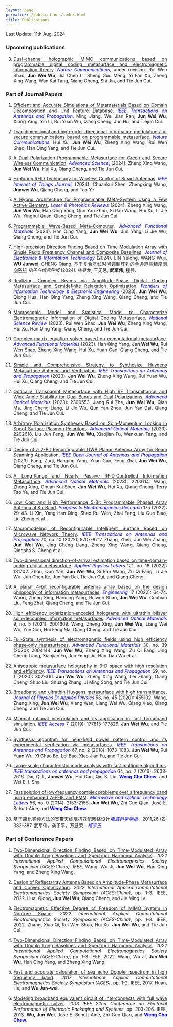 ```yaml
---
layout: page
permalink: /publications/index.html
title: Publications
---
```

<style>
body {text-align: justify}
blue {
  color: blue;
}
red {
  color: red;
}d
green {
  color: green;
}
</style>

Last Update: 11th Aug. 2024&nbsp;

### Upcoming publications

3. [Dual-channel holographic MIMO communications based on programmable digital coding metasurface and electromagnetic information theory](). *<blue>Nature Communications</blue>*, under revision. Rui Wen Shao, **Jun Wei Wu**, Jia Chen Li, Sheng Guo Meng, Yi Fan Xu, Zheng Xing Wang, Wan Kai Tang, Qiang Cheng, Shi Jin, and Tie Jun Cui.


### Part of Journal Papers

1. [Efficient and Accurate Simulations of Metamaterials Based on Domain Decomposition and Unit Feature Database](https://ieeexplore.ieee.org/document/10630590). *<blue>IEEE Transactions on Antennas and Propagation</blue>*. Ming Jiang, Wei Jian Ran, **Jun Wei Wu**, Xiong Yang, Yin Li, Rui Yuan Wu, Qiang Cheng, Jun Hu, and Tiejun Cui.

1. [Two-dimensional and high-order directional information modulations for secure communications based on programmable metasurface](https://www.nature.com/articles/s41467-024-50482-y). *<blue>Nature Communications</blue>*. Hui Xu, **Jun Wei Wu**, Zheng Xing Wang, Rui Wen Shao, Han Qing Yang, and Tie Jun Cui.

2. [A Dual-Polarization Programmable Metasurface for Green and Secure Wireless Communication](https://onlinelibrary.wiley.com/doi/10.1002/advs.202403624). *<blue>Advanced Science</blue>*, (2024). Zheng Xing Wang, **Jun Wei Wu**, Hui Xu, Qiang Cheng, and Tie Jun Cui. 

5. [Exploring RFID Technology for Wireless Control of Smart Antennas](https://ieeexplore.ieee.org/document/10542330). *<blue>IEEE Internet of Things Journal</blue>*, (2024). Chuankui Shen, Zhengxing Wang, **Junwei Wu**, Qiang Cheng, and Tao Ye

1. [A Hybrid Architecture for Programmable Meta-System Using a Few Active Elements](https://onlinelibrary.wiley.com/doi/10.1002/lpor.202400062). *<blue>Laser & Photonics Reviews</blue>* (2024). Zheng Xing Wang, **Jun Wei Wu**, Han Qing Yang, Qun Yan Zhou, Si Ran Wang, Hui Xu, Li Jie Wu, Yinghui Quan, Qiang Cheng, and Tie Jun Cui.

1. [Programmable Wave-Based Meta-Computer](https://onlinelibrary.wiley.com/doi/10.1002/adfm.202404457). *<blue>Advanced Functional Materials</blue>* (2024). Han Qing Yang, **Jun Wei Wu**, Jun Yang, Li Jie Wu, Qiang Cheng, and Tie Jun Cui.

1. [High-precision Direction Finding Based on Time Modulation Array with Single Radio Frequency Channel and Composite Baselines](https://jeit.ac.cn/cn/article/doi/10.11999/JEIT231137). *<blue>Journal of Electronics & Information Technology</blue>* (2024). LIN Yulong, WANG Wuji, **WU Junwei**, CHENG Qiang. [基于复合基线时间调制阵列的单通道高精度测向系统](https://jeit.ac.cn/cn/article/doi/10.11999/JEIT231137) *电子与信息学报* (2024). 林昱龙, 王无忌, **武军伟**, 程强.

2. [Realizing Complex Beams via Amplitude-Phase Digital Coding Metasurface and Semidefinite Relaxation Optimization](https://www.fitee.zjujournals.com/en/article/doi/10.1631/FITEE.2300146/). *<blue>Frontiers of Information Technology & Electronic Engineering</blue>* (2023). **Jun Wei Wu**, Qiong Hua, Han Qing Yang, Zheng Xing Wang, Qiang Cheng, and Tie Jun Cui.

1. [Macroscopic Model and Statistical Model to Characterize Electromagnetic Information of Digital Coding Metasurface](https://academic.oup.com/nsr/advance-article/doi/10.1093/nsr/nwad299/7455909?utm_source=authortollfreelink&utm_campaign=nsr&utm_medium=email&guestAccessKey=6e90aeb9-ef2a-4ea7-af57-0872d28312a8). *<blue>National Science Review</blue>* (2023). Rui Wen Shao, **Jun Wei Wu**, Zheng Xing Wang, Hui Xu, Han Qing Yang, Qiang Cheng, and Tie Jun Cui.

2. [Complex matrix equation solver based on computational metasurface](https://onlinelibrary.wiley.com/doi/10.1002/adfm.202310234). *<blue>Advanced Functional Materials</blue>* (2023). Han Qing Yang, **Jun Wei Wu**, Rui Wen Shao, Zheng Xing Wang, Hui Xu, Yuan Gao, Qiang Cheng, and Tie Jun Cui.

3. [Simple and Comprehensive Strategy to Synthesize Huygens Metasurface Antenna and Verification](https://ieeexplore.ieee.org/abstract/document/10147911/). *<blue>IEEE Transactions on Antennas and Propagation</blue>* (2023). **Jun Wei Wu**, Zheng Xing Wang, Rui Yuan Wu, Hui Xu, Qiang Cheng, and Tie Jun Cui. 

4. [Optically Transparent Metasurface with High RF Transmittance and Wide‐Angle Stability for Dual Bands and Dual Polarizations](https://onlinelibrary.wiley.com/doi/abs/10.1002/adom.202300553). *<blue>Advanced Optical Materials</blue>* (2023): 2300553. Jiang Rui Zhe, **Jun Wei Wu**, Qian Ma, Jing Cheng Liang, Li Jie Wu, Qun Yan Zhou, Jun Yan Dai, Qiang Cheng, and Tie Jun Cui.

5. [Arbitrary Polarization Syntheses Based on Spin‐Momentum Locking in Spoof Surface Plasmon Polaritons](https://onlinelibrary.wiley.com/doi/abs/10.1002/adom.202202618). *<blue>Advanced Optical Materials</blue>* (2023): 2202618. Liu Jun Feng, **Jun Wei Wu**, Xiaojian Fu, Wenxuan Tang, and Tie Jun Cui. 

6. [Design of a 2-Bit Reconfigurable UWB Planar Antenna Array for Beam Scanning Application](https://ieeexplore.ieee.org/abstract/document/10008041/). *<blue>IEEE Open Journal of Antennas and Propagation</blue>* (2023). Fang, Zuqi, Hanqing Yang, Yuan Gao, Feng Zhai, **Jun Wei Wu**, Qiang Cheng, and Tie Jun Cui. 

7. [A Long‐Range and Nearly Passive RFID‐Controlled Information Metasurface](https://onlinelibrary.wiley.com/doi/abs/10.1002/adom.202203114). *<blue>Advanced Optical Materials</blue>* (2023): 2203114. Wang, Zheng Xing, Chuan Kui Shen, **Jun Wei Wu**, Hui Xu, Qiang Cheng, Terry Tao Ye, and Tie Jun Cui. 

8. [Low Cost and High Performance 5-Bit Programmable Phased Array Antenna at Ku-Band](https://www.jpier.org/PIER/pier.php?paper=22052806). *<blue>Progress In Electromagnetics Research</blue>* 175 (2022): 29-43. Li Xin, Yang Han Qing, Shao Rui Wen, Zhai Feng, Liu Guo Biao, Liu Zheng et al.

9. [Macromodeling of Reconfigurable Intelligent Surface Based on Microwave Network Theory](https://ieeexplore.ieee.org/abstract/document/9818951/). *<blue>IEEE Transactions on Antennas and Propagation</blue>* 70, no. 10 (2022): 8707-8717. Zhang, Zhen, Jun Wei Zhang, **Jun Wei Wu**, Jing Cheng Liang, Zheng Xing Wang, Qiang Cheng, Qingsha S. Cheng et al.

10. [Two-dimensional direction-of-arrival estimation based on time-domain-coding digital metasurface](https://aip.scitation.org/doi/abs/10.1063/5.0124291). *<blue>Applied Physics Letters</blue>* 121, no. 18 (2022): 181702. Zhou, Qun Yan, **Jun Wei Wu**, Si Ran Wang, Zu Qi Fang, Li Jie Wu, Jun Chen Ke, Jun Yan Dai, Tie Jun Cui, and Qiang Cheng. 

11. [A planar 4-bit reconfigurable antenna array based on the design philosophy of information metasurfaces](https://www.sciencedirect.com/science/article/pii/S2095809922004842). *<blue>Engineering</blue>* 17 (2022): 64-74. Wang, Zheng Xing, Hanqing Yang, Ruiwen Shao, **Jun Wei Wu**, Guobiao Liu, Feng Zhai, Qiang Cheng, and Tie Jun Cui. 

12. [High efficiency polarization‐encoded holograms with ultrathin bilayer spin‐decoupled information metasurfaces](https://onlinelibrary.wiley.com/doi/abs/10.1002/adom.202001609). *<blue>Advanced Optical Materials</blue>* 9, no. 5 (2021): 2001609. Wang, Zheng Xing, **Jun Wei Wu**, Liang Wei Wu, Yue Gou, Hui Feng Ma, Qiang Cheng, and Tie Jun Cui. 

13. [Full‐State synthesis of electromagnetic fields using high efficiency phase‐only metasurfaces](https://onlinelibrary.wiley.com/doi/abs/10.1002/adfm.202004144). *<blue>Advanced Functional Materials</blue>* 30, no. 39 (2020): 2004144. **Jun Wei Wu**, Zheng Xing Wang, Zu Qi Fang, Jing Cheng Liang, Xiaojian Fu, Jun Feng Liu, Hao Tian Wu et al. 

14. [Anisotropic metasurface holography in 3-D space with high resolution and efficiency](https://ieeexplore.ieee.org/abstract/document/9142349/). *<blue>IEEE Transactions on Antennas and Propagation</blue>* 69, no. 1 (2020): 302-316. **Jun Wei Wu**, Zheng Xing Wang, Lei Zhang, Qiang Cheng, Shuo Liu, Shuang Zhang, Ji Ming Song, and Tie Jun Cui. 

15. [Broadband and ultrathin Huygens metasurface with high transmittance](https://iopscience.iop.org/article/10.1088/1361-6463/aba460/meta). *<blue>Journal of Physics D: Applied Physics</blue>* 53, no. 45 (2020): 455102. Wang, Zheng Xing, **Jun Wei Wu**, Xiang Wan, Liang Wei Wu, Qiang Xiao, Qiang Cheng, and Tie Jun Cui. 
 
16. [Minimal rational interpolation and its application in fast broadband simulation](https://ieeexplore.ieee.org/abstract/document/8928585/). *<blue>IEEE Access</blue>* 7 (2019): 177813-177826. **Jun Wei Wu**, and Tie Jun Cui. 

17. [Synthesis algorithm for near-field power pattern control and its experimental verification via metasurfaces](https://ieeexplore.ieee.org/abstract/document/8542678/). *<blue>IEEE Transactions on Antennas and Propagation</blue>* 67, no. 2 (2018): 1073-1083. **Jun Wei Wu**, Rui Yuan Wu, Xi Chao Bo, Lei Bao, Xiao Jian Fu, and Tie Jun Cui. 

18. [Large-scale characteristic mode analysis with fast multipole algorithms](https://ieeexplore.ieee.org/abstract/document/7399686/). *<blue>IEEE transactions on antennas and propagation</blue>* 64, no. 7 (2016): 2608-2616. Dai, Qi I., **Junwei Wu**, Hui Gan, Qin S. Liu, **<blue>Weng Cho Chew</blue>**, and Wei E. I. Sha. 
 
19. [Fast solution of low‐frequency complex problems over a frequency band using enhanced A‐EFIE and FMM](https://onlinelibrary.wiley.com/doi/abs/10.1002/mop.28528). *<blue>Microwave and Optical Technology Letters</blue>* 56, no. 9 (2014): 2153-2158. **Jun Wei Wu**, Zhi Guo Qian, José E. Schutt‐Ainé, and **<blue>Weng Cho Chew</blue>**. 

20. [基于简化实频方法的宽带天线阻抗匹配网络设计](http://www.cjors.cn/article/id/1370)*<blue>电波科学学报</blue>*，2011,26 (2): 382-387. 武军伟，龚子平，万显荣，*<blue>柯亨玉</blue>*.

### Part of Conference Papers

1. [Two-Dimensional Direction Finding Based on Time-Modulated Array with Double Long Baselines and Spectrum Harmonic Analysis](https://ieeexplore.ieee.org/abstract/document/10065308). *2022 International Applied Computational Electromagnetics Society Symposium (ACES-China). IEEE.* Wang, Wu Ji, **Jun Wei Wu**, Han Qing Yang, and Zheng Xing Wang.

2. [Design of Reflectarray Antenna Based on Amplitude-Phase Metasurface and Convex Optimization](https://ieeexplore.ieee.org/abstract/document/10065261/). *2022 International Applied Computational Electromagnetics Society Symposium (ACES-China)*, pp. 1-3. IEEE, 2022. Hua, Qiong, **Jun Wei Wu**, Qiang Cheng, and Jie Ming Lv. 

4. [Electromagnetic Effective Degree of Freedom of MIMO System in Nonfree Space](https://ieeexplore.ieee.org/abstract/document/10064722/). *2022 International Applied Computational Electromagnetics Society Symposium (ACES-China)*, pp. 1-3. IEEE, 2022. Zhang, Xiao Qi, Rui Wen Shao, Hui Xu, **Jun Wei Wu**, and Tie Jun Cui. 

5. [Two-Dimensional Direction Finding Based on Time-Modulated Array with Double Long Baselines and Spectrum Harmonic Analysis](https://ieeexplore.ieee.org/abstract/document/10065308/). *2022 International Applied Computational Electromagnetics Society Symposium (ACES-China)*, pp. 1-3. IEEE, 2022. Wang, Wu Ji, **Jun Wei Wu**, Han Qing Yang, and Zheng Xing Wang. 

3. [Fast and accurate calculation of sea echo Doppler spectrum in high frequency band](https://ieeexplore.ieee.org/abstract/document/8051911/). *2017 International Applied Computational Electromagnetics Society Symposium (ACES)*, pp. 1-2. IEEE, 2017. Huan, He, and **Wu Jun-wei**. 

2. [Modeling broadband equivalent circuit of interconnects with full wave electromagnetic solver](https://ieeexplore.ieee.org/abstract/document/6703499/). *2013 IEEE 22nd Conference on Electrical Performance of Electronic Packaging and Systems*, pp. 203-206. IEEE, 2013. **Wu, Jun Wei**, José E. Schutt-Ainé, Zhi-Guo Qian, and **<blue>Weng Cho Chew</blue>**. 
